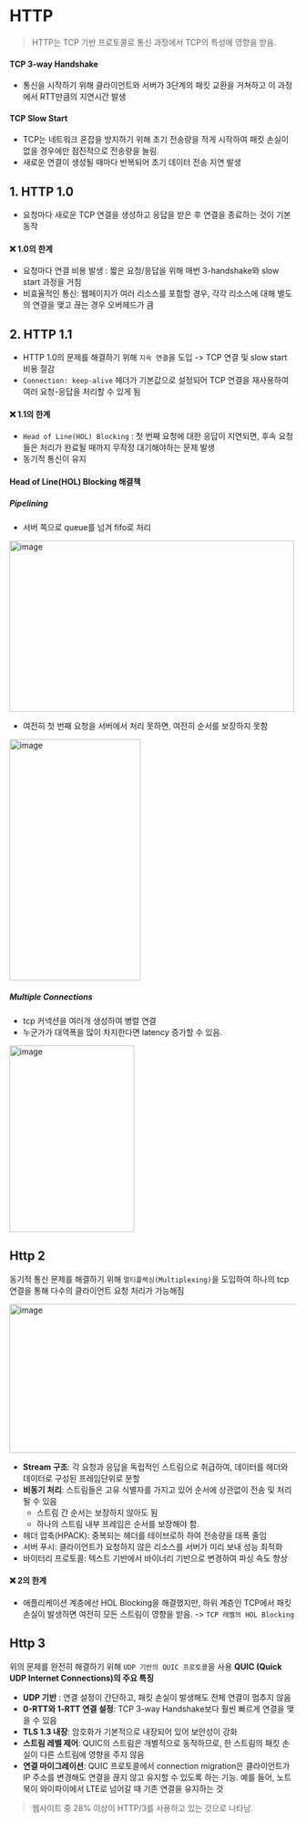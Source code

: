 # HTTP
> HTTP는 TCP 기반 프로토콜로 통신 과정에서 TCP의 특성에 영향을 받음.
#### TCP 3-way Handshake 
- 통신을 시작하기 위해 클라이언트와 서버가 3단계의 패킷 교환을 거쳐하고 이 과정에서 RTT만큼의 지연시간 발생
#### TCP Slow Start
- TCP는 네트워크 혼잡을 방지하기 위해 초기 전송량을 적게 시작하여 패킷 손실이 없을 경우에만 점진적으로 전송량을 늘림.
- 새로운 연결이 생성될 때마다 반복되어 초기 데이터 전송 지연 발생

## 1. HTTP 1.0
- 요청마다 새로운 TCP 연결을 생성하고 응답을 받은 후 연결을 종료하는 것이 기본 동작

#### ❌ 1.0의 한계
 - 요청마다 연결 비용 발생 : 짧은 요청/응답을 위해 매번 3-handshake와 slow start 과정을 거침
 - 비효율적인 통신: 웹페이지가 여러 리소스를 포함할 경우, 각각 리소스에 대해 별도의 연결을 맺고 끊는 경우 오버헤드가 큼

## 2. HTTP 1.1
- HTTP 1.0의 문제를 해결하기 위해 `지속 연결`을 도입 -> TCP 연결 및 slow start 비용 절감
- `Connection: keep-alive` 헤더가 기본값으로 설정되어 TCP 연결을 재사용하여 여러 요청-응답을 처리할 수 있게 됨

#### ❌ 1.1의 한계 
- `Head of Line(HOL) Blocking` : 첫 번째 요청에 대한 응답이 지연되면, 후속 요청들은 처리가 완료될 때까지 무작정 대기해야하는 문제 발생 
- 동기적 통신이 유지


#### Head of Line(HOL) Blocking 해결책
##### Pipelining
- 서버 쪽으로 queue를 넘겨 fifo로 처리
<img width="500" height="300" alt="image" src="https://github.com/user-attachments/assets/3c70d58c-2f92-4e79-ba6e-b3b15c523938" />

- 여전히 첫 번째 요청을 서버에서 처리 못하면, 여전히 순서를 보장하지 못함

<img width="230" height="423" alt="image" src="https://github.com/user-attachments/assets/8fcb89fe-4c42-4b93-80ed-e12dd7c604bc" />

##### Multiple Connections
- tcp 커넥션을 여러개 생성하여 병렬 연결
-  누군가가 대역폭을 많이 차지한다면 latency 증가할 수 있음.

<img width="219" height="327" alt="image" src="https://github.com/user-attachments/assets/6c90a903-b49a-40d5-92cc-e25c6c06f197" />



## Http 2
동기적 통신 문제를 해결하기 위해 `멀티플렉싱(Multiplexing)`을 도입하여 하나의 tcp 연결을 통해 다수의 클라이언트 요청 처리가 가능해짐

<img width="772" height="261" alt="image" src="https://github.com/user-attachments/assets/8a84dde9-89c4-40ea-8e91-f3fdc6d7853c" />

- **Stream 구조**: 각 요청과 응답을 독립적인 스트림으로 취급하여, 데이터를 헤더와 데이터로 구성된 프레임단위로 분할
- **비동기 처리**: 스트림들은 고유 식별자를 가지고 있어 순서에 상관없이 전송 및 처리될 수 있음
  - 스트림 간 순서는 보장하지 않아도 됨
  - 하나의 스트림 내부 프레임은 순서를 보장해야 함.
- 헤더 압축(HPACK): 중복되는 헤더를 테이브로하 하여 전송량을 대폭 줄임
- 서버 푸시: 클라이언트가 요청하지 않은 리소스를 서버가 미리 보내 성능 최적화
- 바이터리 프로토콜: 텍스트 기반에서 바이너리 기반으로 변경하여 파싱 속도 향상


#### ❌ 2의 한계 
- 애플리케이션 계층에선 HOL Blocking을 해결했지만, 하위 계층인 TCP에서 패킷 손실이 발생하면 여전히 모든 스트림이 영향을 받음. -> `TCP 레벨의 HOL Blocking`

## Http 3
위의 문제를 완전히 해결하기 위해 `UDP 기반의 QUIC 프로토콜`을 사용
**QUIC (Quick UDP Internet Connections)의 주요 특징**
- **UDP 기반** : 연결 설정이 간단하고, 패킷 손실이 발생해도 전체 연결이 멈추지 않음
- **0-RTT와 1-RTT 연결 설정**: TCP 3-way Handshake보다 훨씬 빠르게 연결을 맺을 수 있음
- **TLS 1.3 내장**: 암호화가 기본적으로 내장되어 있어 보안성이 강화
- **스트림 레벨 제어**: QUIC의 스트림은 개별적으로 동작하므로, 한 스트림의 패킷 손실이 다른 스트림에 영향을 주지 않음
- **연결 마이그레이션**: QUIC 프로토콜에서 connection migration은 클라이언트가 IP 주소를 변경해도 연결을 끊지 않고 유지할 수 있도록 하는 기능. 예를 들어, 노트북이 와이파이에서 LTE로 넘어갈 때 기존 연결을 유지하는 것

> 웹사이트 중 28% 이상이 HTTP/3를 사용하고 있는 것으로 나타남.
